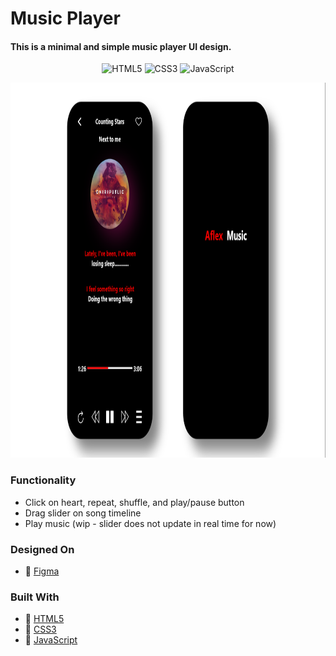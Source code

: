 # Music Player

#### This is a minimal and simple music player UI design.



<p align="center">
    <img alt="HTML5" src="https://img.shields.io/badge/-HTML5-E44D26?style=flat&logo=html5&logoColor=white"/>
    <img alt="CSS3" src="https://img.shields.io/badge/-CSS3-2965f1?style=flat&logo=css3&logoColor=white"/>
    <img alt="JavaScript" src="https://img.shields.io/badge/-JavaScript-F0DB4F?style=flat&logo=javascript&logoColor=white"/>

</p>

<p align="center">
  <a href="https://musicplayer.anniew.xyz/"><img src="https://github.com/akash99909/Aflex_Music/blob/main/Screenshot%20(17).png" alt="music player gif" height="600"></a>
</p>

### Functionality
- Click on heart, repeat, shuffle, and play/pause button
- Drag slider on song timeline
- Play music (wip - slider does not update in real time for now)

### Designed On
- 💜 [Figma](https://www.figma.com/)

### Built With
- 💙 [HTML5](https://www.w3schools.com/html/)
- 💜 [CSS3](https://www.w3schools.com/css/)
- 💙 [JavaScript](https://www.w3schools.com/js/DEFAULT.asp)

